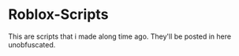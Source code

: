 # Roblox-Scripts
This are scripts that i made along time ago. They'll be posted in here unobfuscated.
